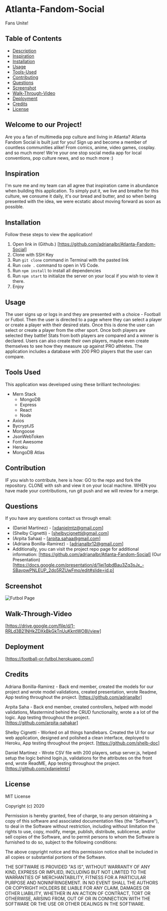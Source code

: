 # Atlanta-Fandom-Social

Fans Unite!

## Table of Contents

* [Description](#welcome-to-our-project)
* [Inspiration](#inspiration)
* [Installation](#installation)
* [Usage](#usage)
* [Tools-Used](#tools-used)
* [Contributing](#contribution)
* [Questions](#questions)
* [Screenshot](#screenshot)
* [Walk-Through-Video](#walk-through-vid)
* [Deployment](#deployment)
* [Credits](#credits)
* [License](#license)

## Welcome to our Project!

Are you a fan of multimedia pop culture and living in Atlanta? Atlanta Fandom Social is built just for you! Sign up and become a member of countless communities alike! From comics, anime, video games, cosplay. and so much more! 
We're your one stop social media app for local conventions, pop culture news, and so much more :)

## Inspiration

I'm sure me and my team can all agree that inspiration came in abundance when building this application. To simply put it, we live and breathe for this culture, we consume it daily, it's our bread and butter, and so when being presented with the idea, 
we were ecstatic about moving forward as soon as possible. 

## Installation

Follow these steps to view the application!

1. Open link in (Github.) [https://github.com/adrianalbr/Atlanta-Fandom-Social]
2. Clone with SSH Key
3. Run `git clone` command in Terminal with the pasted link
4. Run `code .` command to open in VS Code.
5. Run `npm install` to install all dependencies
6. Run `npm start` to initialize the server on your local if you wish to view it there.
7. Enjoy

## Usage

The user signs up or logs in and they are presented with a choice - Football or Futbol. Then the user is directed to a page where they can select a player or create a player with their desired stats. Once this is done the user can select or create a player from the other sport.
Once both players are selected they battle! Stats from both players are compared and a winner is declared. Users can also create their own players, maybe even create themselves to see how they measure up against PRO athletes. The application includes a database with 200 PRO players that the user can compare.

## Tools Used

This application was developed using these brilliant technologies:
* Mern Stack
  * MongoDB
  * Express
  * React 
  * Node
* Axios
* BycryptJS
* Mongoose
* JsonWebToken
* Font Awesome
* Heroku
* MongoDB Atlas

## Contribution

IF you wish to contribute, here is how:
GO to the repo and fork the repository.
CLONE with ssh and view it on your local machine.
WHEN you have made your contributions, run git push and we will review for a merge.

## Questions

If you have any questions contact us through email:
* (Daniel Martinez) - [xdanielmtz@gmail.com]
* (Shelby Cignetti) - [shelbycignetti@gmail.com]
* (Arpita Sahaa) - [arpita.sahaa@gmail.com]
* (Adriana Bonilla-Ramirez) - [adrianalbr12@gmail.com]
* Additionally, you can visit the project repo page for additional information: [https://github.com/adrianalbr/Atlanta-Fandom-Social]
  (Our Presentation) [https://docs.google.com/presentation/d/1jej1qbdBau3Zq3sJx_-SBavpwPNLEUP_2do5RZUwFmo/edit#slide=id.p]


## Screenshot
![Futbol Page](documents/football-futbol-ss.jpg)


## Walk-Through-Video
[https://drive.google.com/file/d/1-RRLd3B21NHkZDXkBkGkTnUuKkntWO8I/view]

## Deployment
[https://football-or-futbol.herokuapp.com/]

## Credits

Adriana Bonilla-Ramirez - Back end member, created the models for our project and wrote model validations, created presentation, wrote Readme, App testing throughout the project.
[https://github.com/adrianalbr]

Arpita Saha  - Back end member, created controllers, helped with model validations, Mastermind behind the CRUD functionality, wrote a a lot of the logic. App testing throughout the project.  
[https://github.com/arpita-sahakar]

Shelby Cignetti - Worked on all things handlebars. Created the UI for our web application, designed and polished a clean interface, deployed to Heroku, App testing throughout the project.
[https://github.com/shelb-doc]

Daniel Martinez - Wrote CSV file with 200 players, setup server.js, helped setup the logic behind login.js, validations for the attributes on the front end, wrote ReadME, App testing throughout the project.
[https://github.com/xdanielmtz]


## License
MIT License

Copyright (c) 2020

Permission is hereby granted, free of charge, to any person obtaining a copy
of this software and associated documentation files (the "Software"), to deal
in the Software without restriction, including without limitation the rights
to use, copy, modify, merge, publish, distribute, sublicense, and/or sell
copies of the Software, and to permit persons to whom the Software is
furnished to do so, subject to the following conditions:

The above copyright notice and this permission notice shall be included in all
copies or substantial portions of the Software.

THE SOFTWARE IS PROVIDED "AS IS", WITHOUT WARRANTY OF ANY KIND, EXPRESS OR
IMPLIED, INCLUDING BUT NOT LIMITED TO THE WARRANTIES OF MERCHANTABILITY,
FITNESS FOR A PARTICULAR PURPOSE AND NONINFRINGEMENT. IN NO EVENT SHALL THE
AUTHORS OR COPYRIGHT HOLDERS BE LIABLE FOR ANY CLAIM, DAMAGES OR OTHER
LIABILITY, WHETHER IN AN ACTION OF CONTRACT, TORT OR OTHERWISE, ARISING FROM,
OUT OF OR IN CONNECTION WITH THE SOFTWARE OR THE USE OR OTHER DEALINGS IN THE
SOFTWARE.